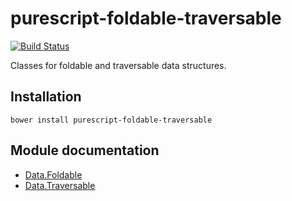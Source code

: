 # purescript-foldable-traversable

[![Build Status](https://travis-ci.org/purescript/purescript-foldable-traversable.svg?branch=master)](https://travis-ci.org/purescript/purescript-foldable-traversable)

Classes for foldable and traversable data structures.

## Installation

```
bower install purescript-foldable-traversable
```

## Module documentation

- [Data.Foldable](docs/Data.Foldable.md)
- [Data.Traversable](docs/Data.Traversable.md)
